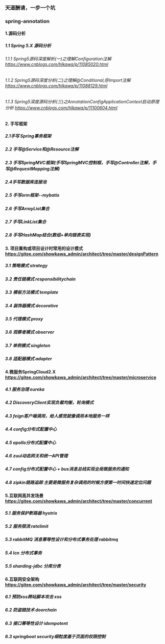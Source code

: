 ### 天道酬请，一步一个坑
### spring-annotation

#### 1.源码分析
##### 1.1 Spring 5.X 源码分析
###### 1.1.1 Spring5源码深度解析(一)之理解Configuration注解   https://www.cnblogs.com/hlkawa/p/11085020.html
###### 1.1.2 Spring5源码深度分析(二)之理解@Conditional,@Import注解   https://www.cnblogs.com/hlkawa/p/11088129.html
###### 1.1.3 Spring5深度源码分析(三)之AnnotationConfigApplicationContext启动原理分析   https://www.cnblogs.com/hlkawa/p/11100604.html

#### 2. 手写框架 
##### 2.1手写 Spring事务框架
##### 2.2 手写@Service和@Resource注解
##### 2.3 手写SpringMVC框架(手写SpringMVC控制框，手写@Controller注解，手写@RequestMapping注解)
##### 2.4手写数据库连接池
##### 2.5 手写orm框架--mybatis
##### 2.6 手写ArrayList集合
##### 2.7 手写LinkList集合
##### 2.8 手写HashMap结合(数组+单向链表实现)

#### 3. 项目重构或项目设计时常用的设计模式 https://gitee.com/showkawa_admin/architect/tree/master/designPattern
##### 3.1 策略模式 strategy
##### 3.2 责任链模式 responsibilitychain
##### 3.3 模板方法模式 template
##### 3.4 装饰器模式 decorative
##### 3.5 代理模式 proxy
##### 3.6 观察者模式 observer
##### 3.7 单例模式 singleton
##### 3.8 适配器模式 adapter

#### 4.微服务SpringCloud2.X  https://gitee.com/showkawa_admin/architect/tree/master/microservice
##### 4.1 服务治理 eureka
##### 4.2 DiscoveryClient实现负载均衡，轮询模式
##### 4.3 feign客户端调用，给人感觉就像调用本地服务一样
##### 4.4 config分布式配置中心
##### 4.5 apollo分布式配置中心
##### 4.6 zuul动态网关和统一API管理
##### 4.7 config分布式配置中心 + bus消息总线实现全局微服务的通知
##### 4.8 zipkin链路追踪 主要是微服务复杂调用的时候方便第一时间快速定位问题

#### 5.互联网高并发场景  https://gitee.com/showkawa_admin/architect/tree/master/concurrent
##### 5.1 服务保护断路器 hystrix
##### 5.2 服务限流 ratelimit
##### 5.3 rabbitMQ 消息幂等性设计和分布式事务处理 rabbitmq
##### 5.4 lcn 分布式事务
##### 5.5 sharding-jdbc 分库分表

#### 6.互联网安全架构  https://gitee.com/showkawa_admin/architect/tree/master/security
##### 6.1 预防xss跨站脚本攻击 xss
##### 6.2 防盗链技术 doorchain
##### 6.3 接口幂等性设计 idempotent
##### 6.3 springboot security细粒度基于页面的权限控制
